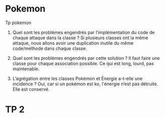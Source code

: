 # Pokemon
Tp pokemon



1) Quel sont les problèmes engendrés par l’implémentation du code de chaque attaque dans la classe ?
Si plusieurs classes ont la même attaque, nous allons avoir une duplication inutile du même code/méthode dans chaque classe.

2) Quel sont les problèmes engendrés par cette solution ?
Il faut faire une classe pour chaque association possible. Ce qui est long, lourd, pas maintenable.

3) L’agrégation entre les classes Pokémon et Énergie a-t-elle une incidence ?
Oui, car si un pokémon est ko, l'énergie n’est pas détruite. Elle est conservé.

# TP 2
